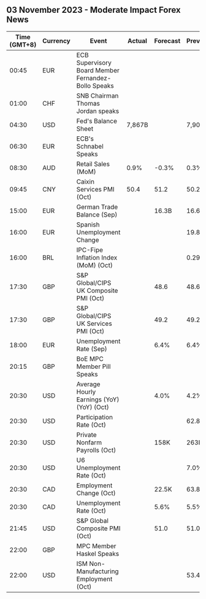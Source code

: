 ## 03 November 2023 - Moderate Impact Forex News

| Time (GMT+8) | Currency | Event | Actual | Forecast | Previous |
|------|----------|-------|--------|----------|----------|
| 00:45 | EUR | ECB Supervisory Board Member Fernandez-Bollo Speaks |  |  |  |
| 01:00 | CHF | SNB Chairman Thomas Jordan speaks |  |  |  |
| 04:30 | USD | Fed's Balance Sheet | 7,867B |  | 7,908B |
| 06:30 | EUR | ECB's Schnabel Speaks |  |  |  |
| 08:30 | AUD | Retail Sales (MoM) | 0.9% | -0.3% | 0.3% |
| 09:45 | CNY | Caixin Services PMI (Oct) | 50.4 | 51.2 | 50.2 |
| 15:00 | EUR | German Trade Balance (Sep) |  | 16.3B | 16.6B |
| 16:00 | EUR | Spanish Unemployment Change |  |  | 19.8K |
| 16:00 | BRL | IPC-Fipe Inflation Index (MoM) (Oct) |  |  | 0.29% |
| 17:30 | GBP | S&P Global/CIPS UK Composite PMI (Oct) |  | 48.6 | 48.6 |
| 17:30 | GBP | S&P Global/CIPS UK Services PMI (Oct) |  | 49.2 | 49.2 |
| 18:00 | EUR | Unemployment Rate (Sep) |  | 6.4% | 6.4% |
| 20:15 | GBP | BoE MPC Member Pill Speaks |  |  |  |
| 20:30 | USD | Average Hourly Earnings (YoY) (YoY) (Oct) |  | 4.0% | 4.2% |
| 20:30 | USD | Participation Rate (Oct) |  |  | 62.8% |
| 20:30 | USD | Private Nonfarm Payrolls (Oct) |  | 158K | 263K |
| 20:30 | USD | U6 Unemployment Rate (Oct) |  |  | 7.0% |
| 20:30 | CAD | Employment Change (Oct) |  | 22.5K | 63.8K |
| 20:30 | CAD | Unemployment Rate (Oct) |  | 5.6% | 5.5% |
| 21:45 | USD | S&P Global Composite PMI (Oct) |  | 51.0 | 51.0 |
| 22:00 | GBP | MPC Member Haskel Speaks |  |  |  |
| 22:00 | USD | ISM Non-Manufacturing Employment (Oct) |  |  | 53.4 |
